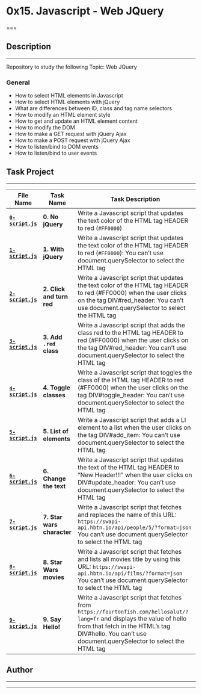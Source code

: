 # 0x15. Javascript - Web JQuery

===

## Description

---
Repository to study the following Topic: Web JQuery

### General

- How to select HTML elements in Javascript
- How to select HTML elements with jQuery
- What are differences between ID, class and tag name selectors
- How to modify an HTML element style
- How to get and update an HTML element content
- How to modify the DOM
- How to make a GET request with jQuery Ajax
- How to make a POST request with jQuery Ajax
- How to listen/bind to DOM events
- How to listen/bind to user events

## Task Project

---
File Name|Task Name|Task Description
---|---|---
[**`0-script.js`**](https://github.com/jossvega/holbertonschool-higher_level_programming/blob/master/0x15-javascript-web_jquery/0-script.js)|**0. No jQuery**|Write a Javascript script that updates the text color of the HTML tag HEADER to red (`#FF0000`)
[**`1-script.js`**](https://github.com/jossvega/holbertonschool-higher_level_programming/blob/master/0x15-javascript-web_jquery/1-script.js)|**1. With jQuery**|Write a Javascript script that updates the text color of the HTML tag HEADER to red (`#FF0000`): You can’t use document.querySelector to select the HTML tag
[**`2-script.js`**](https://github.com/jossvega/holbertonschool-higher_level_programming/blob/master/0x15-javascript-web_jquery/2-script.js)|**2. Click and turn red**|Write a Javascript script that updates the text color of the HTML tag HEADER to red (#FF0000) when the user clicks on the tag DIV#red_header: You can’t use document.querySelector to select the HTML tag
[**`3-script.js`**](https://github.com/jossvega/holbertonschool-higher_level_programming/blob/master/0x15-javascript-web_jquery/3-script.js)|**3. Add `.red` class**|Write a Javascript script that adds the class red to the HTML tag HEADER to red (#FF0000) when the user clicks on the tag DIV#red_header: You can’t use document.querySelector to select the HTML tag
[**`4-script.js`**](https://github.com/jossvega/holbertonschool-higher_level_programming/blob/master/0x15-javascript-web_jquery/4-script.js)|**4. Toggle classes**|Write a Javascript script that toggles the class of the HTML tag HEADER to red (#FF0000) when the user clicks on the tag DIV#toggle_header: You can’t use document.querySelector to select the HTML tag
[**`5-script.js`**](https://github.com/jossvega/holbertonschool-higher_level_programming/blob/master/0x15-javascript-web_jquery/5-script.js)|**5. List of elements**|Write a Javascript script that adds a LI element to a list when the user clicks on the tag DIV#add_item: You can’t use document.querySelector to select the HTML tag
[**`6-script.js`**](https://github.com/jossvega/holbertonschool-higher_level_programming/blob/master/0x15-javascript-web_jquery/6-script.js)|**6. Change the text**|Write a Javascript script that updates the text of the HTML tag HEADER to “New Header!!!” when the user clicks on DIV#update_header: You can’t use document.querySelector to select the HTML tag
[**`7-script.js`**](https://github.com/jossvega/holbertonschool-higher_level_programming/blob/master/0x15-javascript-web_jquery/7-script.js)|**7. Star wars character**|Write a Javascript script that fetches and replaces the name of this URL: `https://swapi-api.hbtn.io/api/people/5/?format=json` You can’t use document.querySelector to select the HTML tag
[**`8-script.js`**](https://github.com/jossvega/holbertonschool-higher_level_programming/blob/master/0x15-javascript-web_jquery/8-script.js)|**8. Star Wars movies**|Write a Javascript script that fetches and lists all movies title by using this URL: `https://swapi-api.hbtn.io/api/films/?format=json` You can’t use document.querySelector to select the HTML tag
[**`9-script.js`**](https://github.com/jossvega/holbertonschool-higher_level_programming/blob/master/0x15-javascript-web_jquery/9-script.js)|**9. Say Hello!**|Write a Javascript script that fetches from `https://fourtonfish.com/hellosalut/?lang=fr` and displays the value of hello from that fetch in the HTML’s tag DIV#hello. You can’t use document.querySelector to select the HTML tag

## Author

---


---
